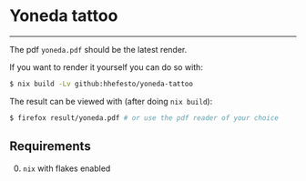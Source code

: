 
# Yoneda tattoo
------------------------------------------------------------------

The pdf `yoneda.pdf` should be the latest render. 

If you want to render it yourself you can do so with:

``` sh
$ nix build -Lv github:hhefesto/yoneda-tattoo
```

The result can be viewed with (after doing `nix build`):

``` sh
$ firefox result/yoneda.pdf # or use the pdf reader of your choice
```

## Requirements

0. `nix` with flakes enabled
